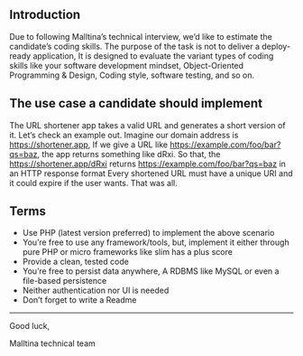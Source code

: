 ## Introduction

Due to following Malltina’s technical interview, we’d like to estimate the candidate’s coding skills. The purpose of the task is not to deliver a deploy-ready application, It is designed to evaluate the variant types of coding skills like your software development mindset, Object-Oriented Programming & Design, Coding style, software testing, and so on.

## The use case a candidate should implement
The URL shortener app takes a valid URL and generates a short version of it. Let’s check an example out. Imagine our domain address is https://shortener.app, If we give a URL like https://example.com/foo/bar?qs=baz, the app returns something like dRxi. So that, the https://shortener.app/dRxi returns https://example.com/foo/bar?qs=baz in an HTTP response format
Every shortened URL must have a unique URI and it could expire if the user wants.
That was all.

## Terms
- Use PHP (latest version preferred) to implement the above scenario
- You’re free to use any framework/tools, but, implement it either through pure PHP or micro frameworks like slim has a plus score
- Provide a clean, tested code
- You’re free to persist data anywhere, A RDBMS like MySQL or even a file-based persistence
- Neither authentication nor UI is needed
- Don’t forget to write a Readme

---

Good luck,

Malltina technical team
